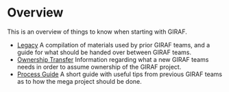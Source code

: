 # Overview

This is an overview of things to know when starting with GIRAF.

- [Legacy](../Legacy/index.md)
  A compilation of materials used by prior GIRAF teams, and a guide for what should be handed over between GIRAF
  teams.
- [Ownership Transfer](./ownership_transfer.md)
  Information regarding what a new GIRAF teams needs in order to assume ownership of the GIRAF project.
- [Process Guide](./process.md)
  A short guide with useful tips from previous GIRAF teams as to how the mega project should be done. 
